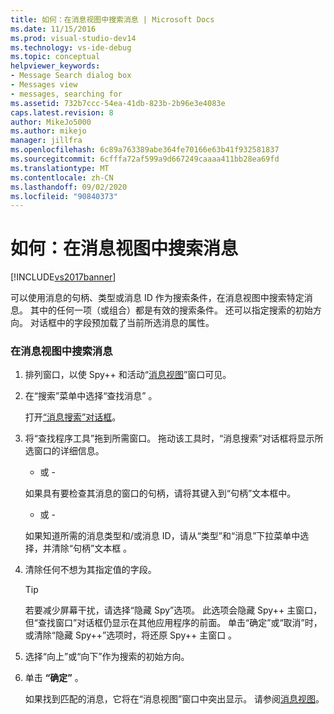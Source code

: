 ```yaml
---
title: 如何：在消息视图中搜索消息 | Microsoft Docs
ms.date: 11/15/2016
ms.prod: visual-studio-dev14
ms.technology: vs-ide-debug
ms.topic: conceptual
helpviewer_keywords:
- Message Search dialog box
- Messages view
- messages, searching for
ms.assetid: 732b7ccc-54ea-41db-823b-2b96e3e4083e
caps.latest.revision: 8
author: MikeJo5000
ms.author: mikejo
manager: jillfra
ms.openlocfilehash: 6c89a763389abe364fe70166e63b41f932581837
ms.sourcegitcommit: 6cfffa72af599a9d667249caaaa411bb28ea69fd
ms.translationtype: MT
ms.contentlocale: zh-CN
ms.lasthandoff: 09/02/2020
ms.locfileid: "90840373"
---
```

# <a name="how-to-search-for-a-message-in-messages-view"></a>如何：在消息视图中搜索消息
[!INCLUDE[vs2017banner](../includes/vs2017banner.md)]

可以使用消息的句柄、类型或消息 ID 作为搜索条件，在消息视图中搜索特定消息。 其中的任何一项（或组合）都是有效的搜索条件。 还可以指定搜索的初始方向。 对话框中的字段预加载了当前所选消息的属性。  
  
### <a name="to-search-for-a-message-in-messages-view"></a>在消息视图中搜索消息  
  
1. 排列窗口，以使 Spy++ 和活动“[消息视图](../debugger/messages-view.md)”窗口可见。  
  
2. 在“搜索”菜单中选择“查找消息” 。  
  
    打开[“消息搜索”对话框](../debugger/message-search-dialog-box.md)。  
  
3. 将“查找程序工具”拖到所需窗口。 拖动该工具时，“消息搜索”对话框将显示所选窗口的详细信息。  
  
    - 或 -  
  
    如果具有要检查其消息的窗口的句柄，请将其键入到“句柄”文本框中。  
  
    - 或 -  
  
    如果知道所需的消息类型和/或消息 ID，请从“类型”和“消息”下拉菜单中选择，并清除“句柄”文本框  。  
  
4. 清除任何不想为其指定值的字段。  
  
   > [!TIP]
   > 若要减少屏幕干扰，请选择“隐藏 Spy”选项。 此选项会隐藏 Spy++ 主窗口，但“查找窗口”对话框仍显示在其他应用程序的前面。 单击“确定”或“取消”时，或清除“隐藏 Spy++”选项时，将还原 Spy++ 主窗口  。  
  
5. 选择“向上”或“向下”作为搜索的初始方向。  
  
6. 单击 **“确定”** 。  
  
   如果找到匹配的消息，它将在“消息视图”窗口中突出显示。 请参阅[消息视图](../debugger/messages-view.md)。
